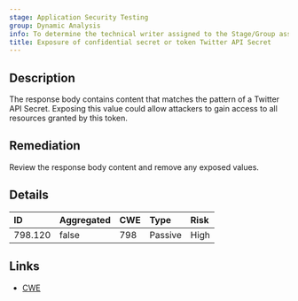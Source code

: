 ```yaml
---
stage: Application Security Testing
group: Dynamic Analysis
info: To determine the technical writer assigned to the Stage/Group associated with this page, see https://handbook.gitlab.com/handbook/product/ux/technical-writing/#assignments
title: Exposure of confidential secret or token Twitter API Secret
---
```


## Description

The response body contains content that matches the pattern of a Twitter API Secret.
Exposing this value could allow attackers to gain access to all resources granted by this token.

## Remediation

Review the response body content and remove any exposed values.

## Details

| ID | Aggregated | CWE | Type | Risk |
|:---|:-----------|:----|:-----|:-----|
| 798.120 | false | 798 | Passive | High |

## Links

- [CWE](https://cwe.mitre.org/data/definitions/798.html)
